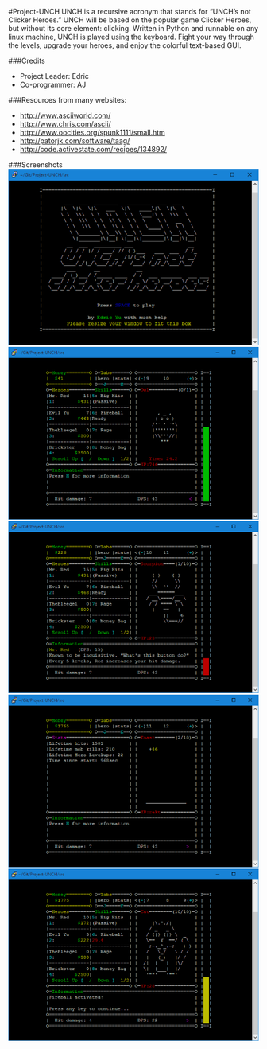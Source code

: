 #Project-UNCH
UNCH is a recursive acronym that stands for “UNCH’s not Clicker Heroes.” UNCH will be based on the popular game Clicker Heroes, but without its core element: clicking. Written in Python and runnable on any linux machine, UNCH is played using the keyboard. Fight your way through the levels, upgrade your heroes, and enjoy the colorful text-based GUI.

###Credits
- Project Leader: Edric
- Co-programmer: AJ

###Resources from many websites:
- http://www.asciiworld.com/
- http://www.chris.com/ascii/
- http://www.oocities.org/spunk1111/small.htm
- http://patorjk.com/software/taag/
- http://code.activestate.com/recipes/134892/

###Screenshots
![Screenshot of the title screen.](/screenshots/title.png?raw=true "Title Screen")
![View of a boss.](/screenshots/boss.png?raw=true "Boss")
![Project-UNCH info system.](/screenshots/information.png?raw=true "Information System")
![Statistics tab.](/screenshots/statistics.png?raw=true "Statistics")
![Activating and using skills.](/screenshots/skills.png?raw=true "Skills")
